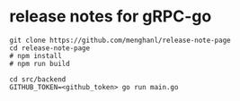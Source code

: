 # release notes for gRPC-go

```
git clone https://github.com/menghanl/release-note-page
cd release-note-page
# npm install
# npm run build

cd src/backend
GITHUB_TOKEN=<github_token> go run main.go
```
